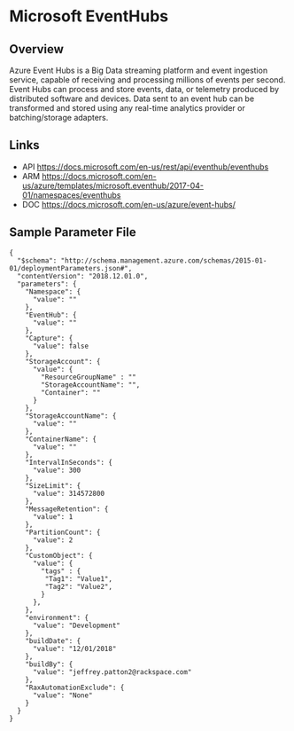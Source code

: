 # Microsoft EventHubs

## Overview
Azure Event Hubs is a Big Data streaming platform and event ingestion service, capable of receiving and processing millions of events per second. Event Hubs can process and store events, data, or telemetry produced by distributed software and devices. Data sent to an event hub can be transformed and stored using any real-time analytics provider or batching/storage adapters.

## Links
- API https://docs.microsoft.com/en-us/rest/api/eventhub/eventhubs
- ARM https://docs.microsoft.com/en-us/azure/templates/microsoft.eventhub/2017-04-01/namespaces/eventhubs
- DOC https://docs.microsoft.com/en-us/azure/event-hubs/

## Sample Parameter File
```
{
  "$schema": "http://schema.management.azure.com/schemas/2015-01-01/deploymentParameters.json#",
  "contentVersion": "2018.12.01.0",
  "parameters": {
    "Namespace": {
      "value": ""
    },
    "EventHub": {
      "value": ""
    },
    "Capture": {
      "value": false
    },
    "StorageAccount": {
      "value": {
        "ResourceGroupName" : ""
        "StorageAccountName": "",
        "Container": ""
      }
    },
    "StorageAccountName": {
      "value": ""
    },
    "ContainerName": {
      "value": ""
    },
    "IntervalInSeconds": {
      "value": 300
    },
    "SizeLimit": {
      "value": 314572800
    },
    "MessageRetention": {
      "value": 1
    },
    "PartitionCount": {
      "value": 2
    },
    "CustomObject": {
      "value": {
        "tags" : {
         "Tag1": "Value1",
         "Tag2": "Value2",
        }
      },
    },
    "environment": {
      "value": "Development"
    },
    "buildDate": {
      "value": "12/01/2018"
    },
    "buildBy": {
      "value": "jeffrey.patton2@rackspace.com"
    },
    "RaxAutomationExclude": {
      "value": "None"
    }
  }
}
```